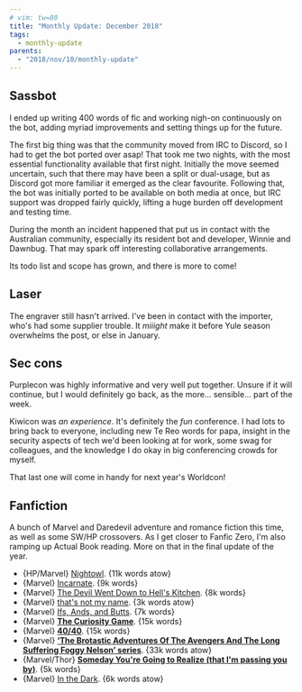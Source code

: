 ```yaml
---
# vim: tw=80
title: "Monthly Update: December 2018"
tags:
  - monthly-update
parents:
  - "2018/nov/10/monthly-update"
---
```


## Sassbot

I ended up writing 400 words of fic and working nigh-on continuously on the
bot, adding myriad improvements and setting things up for the future.

The first big thing was that the community moved from IRC to Discord, so I had
to get the bot ported over asap! That took me two nights, with the most
essential functionality available that first night. Initially the move seemed
uncertain, such that there may have been a split or dual-usage, but as Discord
got more familiar it emerged as the clear favourite. Following that, the bot was
initially ported to be available on both media at once, but IRC support was
dropped fairly quickly, lifting a huge burden off development and testing time.

During the month an incident happened that put us in contact with the Australian
community, especially its resident bot and developer, Winnie and Dawnbug. That
may spark off interesting collaborative arrangements.

Its todo list and scope has grown, and there is more to come!

## Laser

The engraver still hasn't arrived. I've been in contact with the importer, who's
had some supplier trouble. It _miiight_ make it before Yule season overwhelms
the post, or else in January.

## Sec cons

Purplecon was highly informative and very well put together. Unsure if it will
continue, but I would definitely go back, as the more... sensible... part of
the week.

Kiwicon was _an experience_. It's definitely the _fun_ conference. I had lots to
bring back to everyone, including new Te Reo words for papa, insight in the
security aspects of tech we'd been looking at for work, some swag for
colleagues, and the knowledge I do okay in big conferencing crowds for myself.

That last one will come in handy for next year's Worldcon!

## Fanfiction

A bunch of Marvel and Daredevil adventure and romance fiction this time, as well
as some SW/HP crossovers. As I get closer to Fanfic Zero, I'm also ramping up
Actual Book reading. More on that in the final update of the year.

 - {HP/Marvel} [Nightowl](https://archiveofourown.org/works/15934700). {11k words atow}
 - {Marvel} [Incarnate](https://archiveofourown.org/works/7151459). {9k words}
 - {Marvel} [The Devil Went Down to Hell's Kitchen](https://archiveofourown.org/works/15323349). {8k words}
 - {Marvel} [that's not my name](https://archiveofourown.org/works/4216986). {3k words atow}
 - {Marvel} [Ifs, Ands, and Butts](https://archiveofourown.org/works/10926930). {7k words}
 - {Marvel} **[The Curiosity Game](https://archiveofourown.org/works/3974947)**. {15k words}
 - {Marvel} **[40/40](https://archiveofourown.org/works/12175863)**. {15k words}
 - {Marvel} **[‘The Brotastic Adventures Of The Avengers And The Long Suffering Foggy Nelson’ series](https://archiveofourown.org/series/341839)**. {33k words atow}
 - {Marvel/Thor} **[Someday You're Going to Realize (that I'm passing you by)](https://archiveofourown.org/works/10608267)**. {5k words}
 - {Marvel} [In the Dark](https://archiveofourown.org/works/16643120). {6k words atow}
